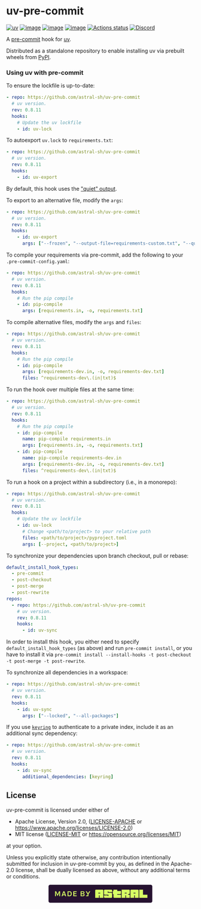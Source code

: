 # uv-pre-commit

[![uv](https://img.shields.io/endpoint?url=https://raw.githubusercontent.com/astral-sh/uv/main/assets/badge/v0.json)](https://github.com/astral-sh/uv)
[![image](https://img.shields.io/pypi/v/uv.svg)](https://pypi.python.org/pypi/uv)
[![image](https://img.shields.io/pypi/l/uv.svg)](https://pypi.python.org/pypi/uv)
[![image](https://img.shields.io/pypi/pyversions/uv.svg)](https://pypi.python.org/pypi/uv)
[![Actions status](https://github.com/astral-sh/uv-pre-commit/workflows/main/badge.svg)](https://github.com/astral-sh/uv-pre-commit/actions)
[![Discord](https://img.shields.io/badge/Discord-%235865F2.svg?logo=discord&logoColor=white)](https://discord.gg/astral-sh)

A [pre-commit](https://pre-commit.com/) hook for [uv](https://github.com/astral-sh/uv).

Distributed as a standalone repository to enable installing uv via prebuilt wheels from
[PyPI](https://pypi.org/project/uv/).

### Using uv with pre-commit


To ensure the lockfile is up-to-date:

```yaml
- repo: https://github.com/astral-sh/uv-pre-commit
  # uv version.
  rev: 0.8.11
  hooks:
    # Update the uv lockfile
    - id: uv-lock
```

To autoexport `uv.lock` to `requirements.txt`:

```yaml
- repo: https://github.com/astral-sh/uv-pre-commit
  # uv version.
  rev: 0.8.11
  hooks:
    - id: uv-export
```

By default, this hook uses the ["quiet" output](https://docs.astral.sh/uv/reference/cli/#uv-export--quiet).

To export to an alternative file, modify the `args`:

```yaml
- repo: https://github.com/astral-sh/uv-pre-commit
  # uv version.
  rev: 0.8.11
  hooks:
    - id: uv-export
      args: ["--frozen", "--output-file=requirements-custom.txt", "--quiet"]
```

To compile your requirements via pre-commit, add the following to your `.pre-commit-config.yaml`:

```yaml
- repo: https://github.com/astral-sh/uv-pre-commit
  # uv version.
  rev: 0.8.11
  hooks:
    # Run the pip compile
    - id: pip-compile
      args: [requirements.in, -o, requirements.txt]
```

To compile alternative files, modify the `args` and `files`:

```yaml
- repo: https://github.com/astral-sh/uv-pre-commit
  # uv version.
  rev: 0.8.11
  hooks:
    # Run the pip compile
    - id: pip-compile
      args: [requirements-dev.in, -o, requirements-dev.txt]
      files: ^requirements-dev\.(in|txt)$
```

To run the hook over multiple files at the same time:

```yaml
- repo: https://github.com/astral-sh/uv-pre-commit
  # uv version.
  rev: 0.8.11
  hooks:
    # Run the pip compile
    - id: pip-compile
      name: pip-compile requirements.in
      args: [requirements.in, -o, requirements.txt]
    - id: pip-compile
      name: pip-compile requirements-dev.in
      args: [requirements-dev.in, -o, requirements-dev.txt]
      files: ^requirements-dev\.(in|txt)$
```

To run a hook on a project within a subdirectory (i.e., in a monorepo):

```yaml
- repo: https://github.com/astral-sh/uv-pre-commit
  # uv version.
  rev: 0.8.11
  hooks:
    # Update the uv lockfile
    - id: uv-lock
      # Change <path/to/project> to your relative path
      files: <path/to/project>/pyproject.toml
      args: [--project, <path/to/project>]
```

To synchronize your dependencies upon branch checkout, pull or rebase:

```yaml
default_install_hook_types:
  - pre-commit
  - post-checkout
  - post-merge
  - post-rewrite
repos:
  - repo: https://github.com/astral-sh/uv-pre-commit
    # uv version.
    rev: 0.8.11
    hooks:
      - id: uv-sync
```

In order to install this hook, you either need to specify `default_install_hook_types` (as above) and run `pre-commit install`, 
or you have to install it via `pre-commit install --install-hooks -t post-checkout -t post-merge -t post-rewrite`.

To synchronize all dependencies in a workspace:

```yaml
- repo: https://github.com/astral-sh/uv-pre-commit
  # uv version.
  rev: 0.8.11
  hooks:
    - id: uv-sync
      args: ["--locked", "--all-packages"]
```

If you use [`keyring`](https://github.com/jaraco/keyring) to authenticate to a private index,
include it as an additional sync dependency:

```yaml
- repo: https://github.com/astral-sh/uv-pre-commit
  # uv version.
  rev: 0.8.11
  hooks:
    - id: uv-sync
      additional_dependencies: [keyring]
```

## License

uv-pre-commit is licensed under either of

- Apache License, Version 2.0, ([LICENSE-APACHE](LICENSE-APACHE) or <https://www.apache.org/licenses/LICENSE-2.0>)
- MIT license ([LICENSE-MIT](LICENSE-MIT) or <https://opensource.org/licenses/MIT>)

at your option.

Unless you explicitly state otherwise, any contribution intentionally submitted
for inclusion in uv-pre-commit by you, as defined in the Apache-2.0 license, shall be
dually licensed as above, without any additional terms or conditions.

<div align="center">
  <a target="_blank" href="https://astral.sh" style="background:none">
    <img src="https://raw.githubusercontent.com/astral-sh/ruff/main/assets/svg/Astral.svg">
  </a>
</div>
